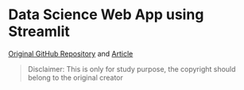 # **Data Science Web App using Streamlit**

[Original GitHub Repository](https://github.com/shaunliew/MLSA_Data_Science_Web_App_Streamlit.git)
and 
[Article](https://shaunliew.hashnode.dev/build-your-first-data-science-web-app-using-streamlit-mlsa-usm)

> Disclaimer: This is only for study purpose, the copyright should belong to the original creator
